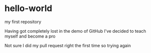 hello-world
===========

my first repository

Having got completely lost in the demo of GitHub I've decided to teach myself and become a pro

Not sure I did my pull request right  the first time so trying again
